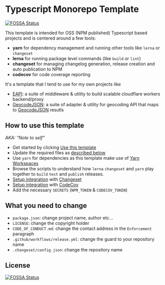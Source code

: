 # Typescript Monorepo Template
[![FOSSA Status](https://app.fossa.com/api/projects/git%2Bgithub.com%2Fp-j%2Ftypescript-monorepo-template.svg?type=shield)](https://app.fossa.com/projects/git%2Bgithub.com%2Fp-j%2Ftypescript-monorepo-template?ref=badge_shield)


This template is intended for OSS (NPM published) Typescript based projects and is centered around a few tools:

- **yarn** for dependency management and running other tools like `lerna` or `changeset`
- **lerna** for running package level commands (like `build` or `lint`)
- **changeset** for managing changelog generation, release creation and auto publication to NPM
- **codecov** for code coverage reporting

It's a template that I tend to use for my own projects like

- [EAPI](https://github.com/p-j/eapi): a suite of middleware & utility to build scalable cloudflare workers backend/proxy
- [GeocodeJSON](https://github.com/p-j/geocodejson): a suite of adapter & utility for geocoding API that maps to [GeocodeJSON](https://github.com/geocoders/geocodejson-spec/tree/master/draft) resutls

## How to use this template

_AKA: "Note to self"_

- Get started by clicking [Use this template](https://github.com/p-j/typescript-monorepo-template/generate)
- Update the required files as [described below](https://github.com/p-j/typescript-monorepo-template#what-you-need-to-change)
- Use `yarn` for dependencies as this template make use of [Yarn Workspaces](https://classic.yarnpkg.com/en/docs/workspaces/)
- Browse the scripts to understand how `lerna` `changeset` and `yarn` play together to `build` `test` and `publish` releases.
- [Setup integration](https://github.com/settings/installations) with [Changeset](https://github.com/atlassian/changesets)
- [Setup integration](https://github.com/settings/installations) with [CodeCov](https://github.com/codecov)
- Add the necessary `SECRETS` (`NPM_TOKEN` & `CODECOV_TOKEN`)

## What you need to change

- `package.json`: change project name, author etc...
- `LICENSE`: change the copyright holder
- `CODE_OF_CONDUCT.md`: change the contact address in the `Enforcement` paragraph
- `.github/workflows/release.yml`: change the guard to your repository name
- `.changeset/config.json`: change the repository name


## License
[![FOSSA Status](https://app.fossa.com/api/projects/git%2Bgithub.com%2Fp-j%2Ftypescript-monorepo-template.svg?type=large)](https://app.fossa.com/projects/git%2Bgithub.com%2Fp-j%2Ftypescript-monorepo-template?ref=badge_large)